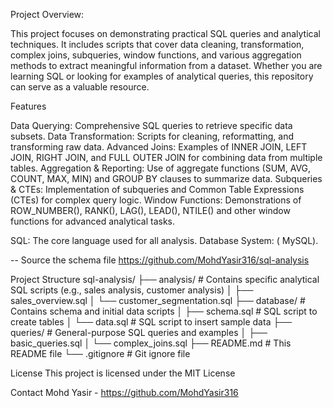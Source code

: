 Project Overview:

This project focuses on demonstrating practical SQL queries and analytical techniques. It includes scripts that cover data cleaning, transformation, complex joins, subqueries, window functions, and various aggregation methods to extract meaningful information from a dataset. Whether you are learning SQL or looking for examples of analytical queries, this repository can serve as a valuable resource.

Features

Data Querying: Comprehensive SQL queries to retrieve specific data subsets.
Data Transformation: Scripts for cleaning, reformatting, and transforming raw data.
Advanced Joins:
Examples of INNER JOIN, LEFT JOIN, RIGHT JOIN, and FULL OUTER JOIN for combining data from multiple tables.
Aggregation & Reporting: Use of aggregate functions (SUM, AVG, COUNT, MAX, MIN) and GROUP BY clauses to summarize data.
Subqueries & CTEs:
Implementation of subqueries and Common Table Expressions (CTEs) for complex query logic.
Window Functions: Demonstrations of ROW_NUMBER(), RANK(), LAG(), LEAD(), NTILE() and other window functions for advanced analytical tasks.

SQL:
The core language used for all analysis.
Database System: ( MySQL).



-- Source the schema file
https://github.com/MohdYasir316/sql-analysis





Project Structure
sql-analysis/
├── analysis/              # Contains specific analytical SQL scripts (e.g., sales analysis, customer analysis)
│   ├── sales_overview.sql
│   └── customer_segmentation.sql
├── database/              # Contains schema and initial data scripts
│   ├── schema.sql         # SQL script to create tables
│   └── data.sql           # SQL script to insert sample data
├── queries/               # General-purpose SQL queries and examples
│   ├── basic_queries.sql
│   └── complex_joins.sql
├── README.md              # This README file
└── .gitignore             # Git ignore file


License
This project is licensed under the MIT License 

Contact
Mohd Yasir - https://github.com/MohdYasir316
